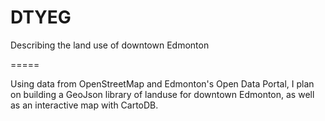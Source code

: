 DTYEG
=====

Describing the land use of downtown Edmonton

=====

Using data from OpenStreetMap and Edmonton's Open Data Portal, I plan on building a GeoJson library of landuse for downtown Edmonton, as well as an interactive map with CartoDB.
